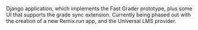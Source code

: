 Django application, which implements the Fast Grader prototype, plus some UI
that supports the grade sync extension. Currently being phased out with the
creation of a new Remix.run app, and the Universal LMS provider.
